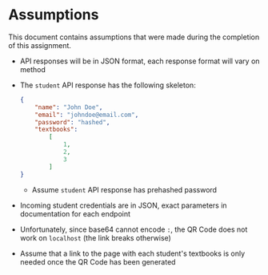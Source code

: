 # Assumptions
This document contains assumptions that were made during the completion of this assignment.

* API responses will be in JSON format, each response format will vary on method

* The `student` API response has the following skeleton:
    ```json
    {
        "name": "John Doe",
        "email": "johndoe@email.com",
        "password": "hashed",
        "textbooks": 
            [
                1,
                2,
                3
            ]
    }
    ```
    * Assume `student` API response has prehashed password

* Incoming student credentials are in JSON, exact parameters in documentation for each endpoint

* Unfortunately, since base64 cannot encode `:`, the QR Code does not work on `localhost` (the link breaks otherwise)

* Assume that a link to the page with each student's textbooks is only needed once the QR Code has been generated